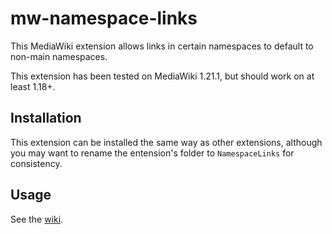 mw-namespace-links
==================

This MediaWiki extension allows links in certain namespaces to default to non-main namespaces.

This extension has been tested on MediaWiki 1.21.1, but should work on at least 1.18+.

Installation
------------
This extension can be installed the same way as other extensions, although you may want to rename the entension's 
folder to `NamespaceLinks` for consistency.

Usage
-----
See the [wiki](https://github.com/lethosor/mw-namespace-links/wiki).

